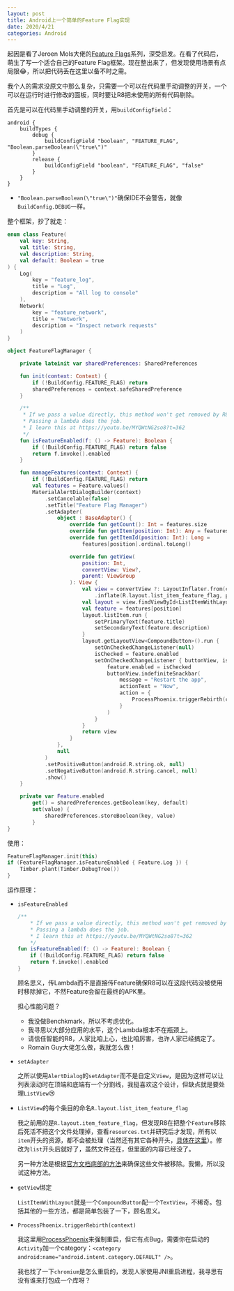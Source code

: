 ```yaml
---
layout: post
title: Android上一个简单的Feature Flag实现
date: 2020/4/21
categories: Android
---
```


起因是看了Jeroen Mols大佬的[Feature Flags](https://jeroenmols.com/blog/2019/08/13/featureflags/)系列，深受启发。在看了代码后，萌生了写一个适合自己的Feature Flag框架。现在整出来了，但发现使用场景有点局限😂，所以把代码丢在这里以备不时之需。

<!--more-->

我个人的需求没原文中那么复杂，只需要一个可以在代码里手动调整的开关，一个可以在运行时进行修改的面板，同时要让R8把未使用的所有代码剔除。

首先是可以在代码里手动调整的开关，用`buildConfigField`：

```Grovvy
android {
    buildTypes {
        debug {
            buildConfigField "boolean", "FEATURE_FLAG", "Boolean.parseBoolean(\"true\")"
        }
        release {
            buildConfigField "boolean", "FEATURE_FLAG", "false"
        }
    }
}
```

- `"Boolean.parseBoolean(\"true\")"`确保IDE不会警告，就像`BuildConfig.DEBUG`一样。

整个框架，抄了就走：

```Kotlin
enum class Feature(
    val key: String,
    val title: String,
    val description: String,
    val default: Boolean = true
) {
    Log(
        key = "feature_log",
        title = "Log",
        description = "All log to console"
    ),
    Network(
        key = "feature_network",
        title = "Network",
        description = "Inspect network requests"
    )
}

object FeatureFlagManager {

    private lateinit var sharedPreferences: SharedPreferences

    fun init(context: Context) {
        if (!BuildConfig.FEATURE_FLAG) return
        sharedPreferences = context.safeSharedPreference
    }

    /**
     * If we pass a value directly, this method won't get removed by R8.
     * Passing a lambda does the job.
     * I learn this at https://youtu.be/MYQWtNG2so8?t=362
     */
    fun isFeatureEnabled(f: () -> Feature): Boolean {
        if (!BuildConfig.FEATURE_FLAG) return false
        return f.invoke().enabled
    }

    fun manageFeatures(context: Context) {
        if (!BuildConfig.FEATURE_FLAG) return
        val features = Feature.values()
        MaterialAlertDialogBuilder(context)
            .setCancelable(false)
            .setTitle("Feature Flag Manager")
            .setAdapter(
                object : BaseAdapter() {
                    override fun getCount(): Int = features.size
                    override fun getItem(position: Int): Any = features[position]
                    override fun getItemId(position: Int): Long =
                        features[position].ordinal.toLong()

                    override fun getView(
                        position: Int,
                        convertView: View?,
                        parent: ViewGroup
                    ): View {
                        val view = convertView ?: LayoutInflater.from(context)
                            .inflate(R.layout.list_item_feature_flag, parent, false)
                        val layout = view.findViewById<ListItemWithLayout>(R.id.listItemFeatureFlag)
                        val feature = features[position]
                        layout.listItem.run {
                            setPrimaryText(feature.title)
                            setSecondaryText(feature.description)
                        }
                        layout.getLayoutView<CompoundButton>().run {
                            setOnCheckedChangeListener(null)
                            isChecked = feature.enabled
                            setOnCheckedChangeListener { buttonView, isChecked ->
                                feature.enabled = isChecked
                                buttonView.indefiniteSnackbar(
                                    message = "Restart the app",
                                    actionText = "Now",
                                    action = {
                                        ProcessPhoenix.triggerRebirth(context)
                                    }
                                )
                            }
                        }
                        return view
                    }
                },
                null
            )
            .setPositiveButton(android.R.string.ok, null)
            .setNegativeButton(android.R.string.cancel, null)
            .show()
    }

    private var Feature.enabled
        get() = sharedPreferences.getBoolean(key, default)
        set(value) {
            sharedPreferences.storeBoolean(key, value)
        }
}
```

使用：

```Kotlin
FeatureFlagManager.init(this)
if (FeatureFlagManager.isFeatureEnabled { Feature.Log }) {
    Timber.plant(Timber.DebugTree())
}
```

运作原理：

- `isFeatureEnabled`

  ```Kotlin
  /**
      * If we pass a value directly, this method won't get removed by R8.
      * Passing a lambda does the job.
      * I learn this at https://youtu.be/MYQWtNG2so8?t=362
      */
  fun isFeatureEnabled(f: () -> Feature): Boolean {
      if (!BuildConfig.FEATURE_FLAG) return false
      return f.invoke().enabled
  }
  ```

  顾名思义，传Lambda而不是直接传Feature确保R8可以在这段代码没被使用时移除掉它，不然Feature会留在最终的APK里。

  担心性能问题？

  - 我没做Benchkmark，所以不考虑优化。
  - 我寻思以大部分应用的水平，这个Lambda根本不在瓶颈上。
  - 请信任智能的R8，人家比咱上心，也比咱厉害，也许人家已经搞定了。
  - Romain Guy大佬怎么做，我就怎么做！

- `setAdapter`

  之所以使用`AlertDialog`的`setAdapter`而不是自定义`View`，是因为这样可以让列表滚动时在顶端和底端有一个分割线，我挺喜欢这个设计，但缺点就是要处理`ListView`😢

- `ListView`的每个条目的命名`R.layout.list_item_feature_flag`

  我之前用的是`R.layout.item_feature_flag`，但发现R8在把整个`Feature`移除后死活不把这个文件处理掉，查看`resources.txt`并研究后才发现，所有以`item`开头的资源，都不会被处理（当然还有其它各种开头，[具体在这里](https://android.googlesource.com/platform/tools/base/+/master/build-system/gradle-core/src/main/groovy/com/android/build/gradle/tasks/ResourceUsageAnalyzer.java#827)）。修改为`list`开头后就好了，虽然文件还在，但里面的内容已经没了。

  另一种方法是根据[官方文档底部的方法](https://developer.android.com/studio/build/shrink-code.html#troubleshoot-resource-shrink)来确保这些文件被移除。我懒，所以没试这种方法。

- `getView`绑定

   `ListItemWithLayout`就是一个`CompoundButton`配一个`TextView`，不稀奇。包括其他的一些方法，都是简单包装了一下，顾名思义。

- `ProcessPhoenix.triggerRebirth(context)`

   我这里用[ProcessPhoenix](https://github.com/JakeWharton/ProcessPhoenix)来强制重启，但它有点Bug，需要你在启动的`Activity`加一个category：`<category android:name="android.intent.category.DEFAULT" />`。

   我也找了一下`chromium`是怎么重启的，发现人家使用JNI重启进程，我寻思有没有谁来打包成一个库呀？
